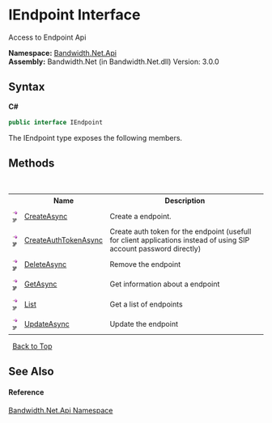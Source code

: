 ﻿# IEndpoint Interface
 

Access to Endpoint Api

**Namespace:**&nbsp;<a href ="N_Bandwidth_Net_Api.md">Bandwidth.Net.Api</a><br />**Assembly:**&nbsp;Bandwidth.Net (in Bandwidth.Net.dll) Version: 3.0.0

## Syntax

**C#**<br />
``` C#
public interface IEndpoint
```

The IEndpoint type exposes the following members.


## Methods
&nbsp;<table><tr><th></th><th>Name</th><th>Description</th></tr><tr><td>![Public method](media/pubmethod.gif "Public method")![Code example](media/CodeExample.png "Code example")</td><td><a href ="M_Bandwidth_Net_Api_IEndpoint_CreateAsync.md">CreateAsync</a></td><td>
Create a endpoint.</td></tr><tr><td>![Public method](media/pubmethod.gif "Public method")![Code example](media/CodeExample.png "Code example")</td><td><a href ="M_Bandwidth_Net_Api_IEndpoint_CreateAuthTokenAsync.md">CreateAuthTokenAsync</a></td><td>
Create auth token for the endpoint (usefull for client applications instead of using SIP account password directly)</td></tr><tr><td>![Public method](media/pubmethod.gif "Public method")![Code example](media/CodeExample.png "Code example")</td><td><a href ="M_Bandwidth_Net_Api_IEndpoint_DeleteAsync.md">DeleteAsync</a></td><td>
Remove the endpoint</td></tr><tr><td>![Public method](media/pubmethod.gif "Public method")![Code example](media/CodeExample.png "Code example")</td><td><a href ="M_Bandwidth_Net_Api_IEndpoint_GetAsync.md">GetAsync</a></td><td>
Get information about a endpoint</td></tr><tr><td>![Public method](media/pubmethod.gif "Public method")![Code example](media/CodeExample.png "Code example")</td><td><a href ="M_Bandwidth_Net_Api_IEndpoint_List.md">List</a></td><td>
Get a list of endpoints</td></tr><tr><td>![Public method](media/pubmethod.gif "Public method")![Code example](media/CodeExample.png "Code example")</td><td><a href ="M_Bandwidth_Net_Api_IEndpoint_UpdateAsync.md">UpdateAsync</a></td><td>
Update the endpoint</td></tr></table>&nbsp;
<a href="#iendpoint-interface">Back to Top</a>

## See Also


#### Reference
<a href ="N_Bandwidth_Net_Api.md">Bandwidth.Net.Api Namespace</a><br />